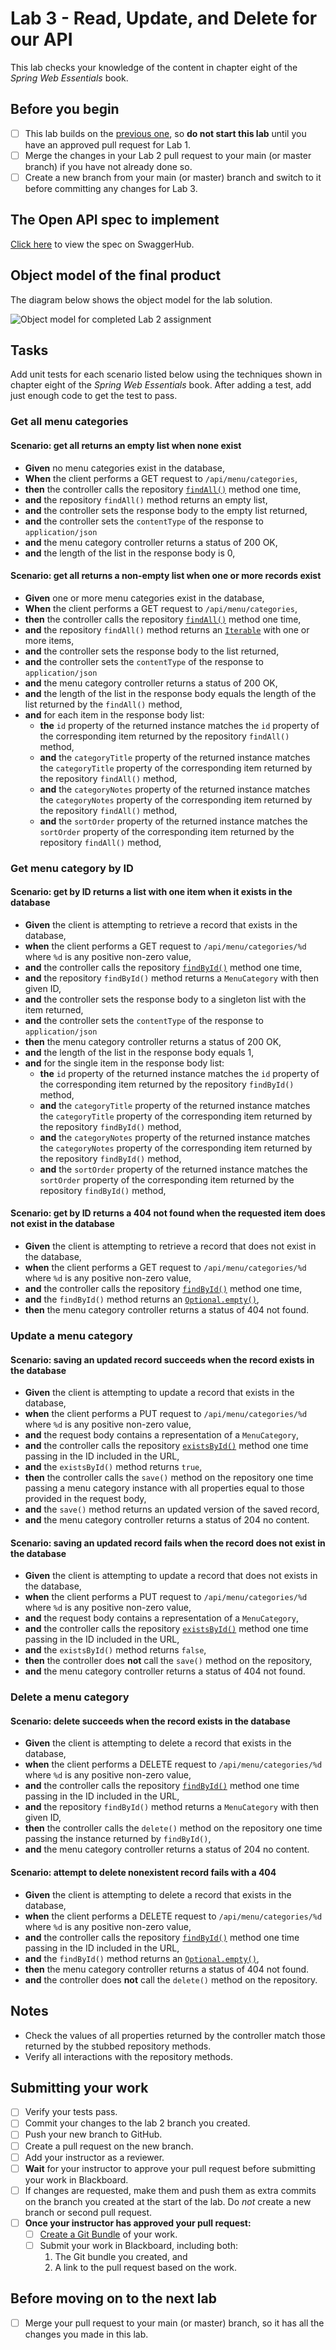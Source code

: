 # Lab 3 - Read, Update, and Delete for our API

This lab checks your knowledge of the content in chapter eight of the *Spring Web Essentials* book.

## Before you begin

- [ ] This lab builds on the [previous one](../lab-2/README.md), so __do not start this lab__ until you have an approved pull request for Lab 1.
- [ ] Merge the changes in your Lab 2 pull request to your main (or master branch) if you have not already done so.
- [ ] Create a new branch from your main (or master) branch and switch to it before committing any changes for Lab 3.

## The Open API spec to implement

[Click here](https://app.swaggerhub.com/apis/DataDaddy/wiit-7340_degrees_at_cscc_api/0.3) to view the spec on SwaggerHub.

## Object model of the final product

The diagram below shows the object model for the lab solution.

![Object model for completed Lab 2 assignment](./images/ObjectModel.png)

## Tasks

Add unit tests for each scenario listed below using the techniques shown in chapter eight of the *Spring Web Essentials* book. After adding a test, add just enough code to get the test to pass.

### Get all menu categories

#### Scenario: get all returns an empty list when none exist

* __Given__ no menu categories exist in the database,
* __When__ the client performs a GET request to `/api/menu/categories`,
* __then__ the controller calls the repository [`findAll()`](https://docs.spring.io/spring-data/commons/docs/current/api/org/springframework/data/repository/CrudRepository.html#findAll--) method one time,
* __and__ the repository `findAll()` method returns an empty list,
* __and__ the controller sets the response body to the empty list returned,
* __and__ the controller sets the `contentType` of the response to `application/json`
* __and__ the menu category controller returns a status of 200 OK,
* __and__ the length of the list in the response body is 0,


#### Scenario: get all returns a non-empty list when one or more records exist

* __Given__ one or more menu categories exist in the database,
* __When__ the client performs a GET request to `/api/menu/categories`,
* __then__ the controller calls the repository [`findAll()`](https://docs.spring.io/spring-data/commons/docs/current/api/org/springframework/data/repository/CrudRepository.html#findAll--) method one time,
* __and__ the repository `findAll()` method returns an [`Iterable`](https://docs.oracle.com/javase/8/docs/api/java/lang/Iterable.html) with one or more items,
* __and__ the controller sets the response body to the list returned,
* __and__ the controller sets the `contentType` of the response to `application/json`
* __and__ the menu category controller returns a status of 200 OK,
* __and__ the length of the list in the response body equals the length of the list returned by the `findAll()` method,
* __and__ for each item in the response body list:
  * __the__ `id` property of the returned instance matches the `id` property of the corresponding item returned by the repository `findAll()` method,
  * __and__ the `categoryTitle` property of the returned instance matches the `categoryTitle` property of the corresponding item returned by the repository `findAll()` method,
  * __and__ the `categoryNotes` property of the returned instance matches the `categoryNotes` property of the corresponding item returned by the repository `findAll()` method,
  * __and__ the `sortOrder` property of the returned instance matches the `sortOrder` property of the corresponding item returned by the repository `findAll()` method,

### Get menu category by ID

#### Scenario: get by ID returns a list with one item when it exists in the database

* __Given__ the client is attempting to retrieve a record that exists in the database,
* __when__ the client performs a GET request to `/api/menu/categories/%d` where `%d` is any positive non-zero value,
* __and__ the controller calls the repository [`findById()`](https://docs.spring.io/spring-data/commons/docs/current/api/org/springframework/data/repository/CrudRepository.html#findById-ID-) method one time,
* __and__ the repository `findById()` method returns a `MenuCategory` with then given ID,
* __and__ the controller sets the response body to a singleton list with the item returned,
* __and__ the controller sets the `contentType` of the response to `application/json`
* __then__ the menu category controller returns a status of 200 OK,
* __and__ the length of the list in the response body equals 1,
* __and__ for the single item in the response body list:
  * __the__ `id` property of the returned instance matches the `id` property of the corresponding item returned by the repository `findById()` method,
  * __and__ the `categoryTitle` property of the returned instance matches the `categoryTitle` property of the corresponding item returned by the repository `findById()` method,
  * __and__ the `categoryNotes` property of the returned instance matches the `categoryNotes` property of the corresponding item returned by the repository `findById()` method,
  * __and__ the `sortOrder` property of the returned instance matches the `sortOrder` property of the corresponding item returned by the repository `findById()` method,


#### Scenario: get by ID returns a 404 not found when the requested item does not exist in the database

* __Given__ the client is attempting to retrieve a record that does not exist in the database,
* __when__ the client performs a GET request to `/api/menu/categories/%d` where `%d` is any positive non-zero value,
* __and__ the controller calls the repository [`findById()`](https://docs.spring.io/spring-data/commons/docs/current/api/org/springframework/data/repository/CrudRepository.html#findById-ID-) method one time,
* __and__ the `findById()` method returns an [`Optional.empty()`](https://docs.oracle.com/en/java/javase/11/docs/api/java.base/java/util/Optional.html#empty()),
* __then__ the menu category controller returns a status of 404 not found.

### Update a menu category

#### Scenario: saving an updated record succeeds when the record exists in the database

* __Given__ the client is attempting to update a record that exists in the database,
* __when__ the client performs a PUT request to `/api/menu/categories/%d` where `%d` is any positive non-zero value,
* __and__ the request body contains a representation of a `MenuCategory`,
* __and__ the controller calls the repository [`existsById()`](https://docs.spring.io/spring-data/commons/docs/current/api/org/springframework/data/repository/CrudRepository.html#existsById-ID-) method one time passing in the ID included in the URL,
* __and__ the `existsById()` method returns `true`,
* __then__ the controller calls the `save()` method on the repository one time passing a menu category instance with all properties equal to those provided in the request body,
* __and__ the `save()` method returns an updated version of the saved record,
* __and__ the menu category controller returns a status of 204 no content.

#### Scenario: saving an updated record fails when the record does not exist in the database

* __Given__ the client is attempting to update a record that does not exists in the database,
* __when__ the client performs a PUT request to `/api/menu/categories/%d` where `%d` is any positive non-zero value,
* __and__ the request body contains a representation of a `MenuCategory`,
* __and__ the controller calls the repository [`existsById()`](https://docs.spring.io/spring-data/commons/docs/current/api/org/springframework/data/repository/CrudRepository.html#existsById-ID-) method one time passing in the ID included in the URL,
* __and__ the `existsById()` method returns `false`,
* __then__ the controller does **not** call the `save()` method on the repository,
* __and__ the menu category controller returns a status of 404 not found.


### Delete a menu category

#### Scenario: delete succeeds when the record exists in the database

* __Given__ the client is attempting to delete a record that exists in the database,
* __when__ the client performs a DELETE request to `/api/menu/categories/%d` where `%d` is any positive non-zero value,
* __and__ the controller calls the repository [`findById()`](https://docs.spring.io/spring-data/commons/docs/current/api/org/springframework/data/repository/CrudRepository.html#findById-ID-) method one time passing in the ID included in the URL,
* __and__ the repository `findById()` method returns a `MenuCategory` with then given ID,
* __then__ the controller calls the `delete()` method on the repository one time passing the instance returned by `findById()`,
* __and__ the menu category controller returns a status of 204 no content.

#### Scenario: attempt to delete nonexistent record fails with a 404

* __Given__ the client is attempting to delete a record that exists in the database,
* __when__ the client performs a DELETE request to `/api/menu/categories/%d` where `%d` is any positive non-zero value,
* __and__ the controller calls the repository [`findById()`](https://docs.spring.io/spring-data/commons/docs/current/api/org/springframework/data/repository/CrudRepository.html#findById-ID-) method one time passing in the ID included in the URL,
* __and__ the `findById()` method returns an [`Optional.empty()`](https://docs.oracle.com/en/java/javase/11/docs/api/java.base/java/util/Optional.html#empty()),
* __then__ the menu category controller returns a status of 404 not found.
* __and__ the controller does **not** call the `delete()` method on the repository.


## Notes
* Check the values of all properties returned by the controller match those returned by the stubbed repository methods. 
* Verify all interactions with the repository methods.

## Submitting your work

- [ ] Verify your tests pass.
- [ ] Commit your changes to the lab 2 branch you created.
- [ ] Push your new branch to GitHub.
- [ ] Create a pull request on the new branch.
- [ ] Add your instructor as a reviewer.
- [ ] __Wait__ for your instructor to approve your pull request before submitting your work in Blackboard.
- [ ] If changes are requested, make them and push them as extra commits on the branch you created at the start of the lab. Do *not* create a new branch or second pull request.
- [ ] __Once your instructor has approved your pull request:__
  - [ ] [Create a Git Bundle](https://git-scm.com/docs/git-bundle) of your work.
  - [ ] Submit your work in Blackboard, including both:
    1. The Git bundle you created, and 
    2. A link to the pull request based on the work.

## Before moving on to the next lab

- [ ] Merge your pull request to your main (or master) branch, so it has all the changes you made in this lab.
